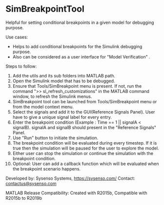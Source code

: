 # SimBreakpointTool

Helpful for setting conditional breakpoints in a given model for debugging purpose.

Use cases:
- Helps to add conditional breakpoints for the Simulink debugging purpose.
- Also can be considered as a user interface for "Model Verification" .

Steps to follow:
1. Add the utils and its sub folders into MATLAB path.
2. Open the Simulink model that has to be debugged.
3. Ensure that Tools/SimBreakpoint menu is present. If not, run the command ">> sl_refresh_customizations" in the MATLAB command window, to refresh the Simulink menus.
4. SimBreakpoint tool can be launched from Tools/SimBreakpoint menu or from the model context menu.
5. Select the signals and add it to the GUI(Reference Signals Panel). User have to give a unique signal label for every entry.
6. Enter the breakpoint condition (Example : Time == 1 || signalA < signalB). signalA and signalB should present in the "Reference Signals" Panel.
7. Use "Run" button to initiate the simulation.
8. The breakpoint condition will be evaluated during every timestep. If it is true then the simulation will be paused for the user to explore the model.
9. Either user can stop the simulation or continue the simulation with the breakpoint condition.
10. Optional: User can add a callback function which will be evaluated when the breakpoint scenario happens.

Developed by: Sysenso Systems, https://sysenso.com/
Contact: contactus@sysenso.com


MATLAB Release Compatibility: Created with R2015b, Compatible with R2015b to R2019b
